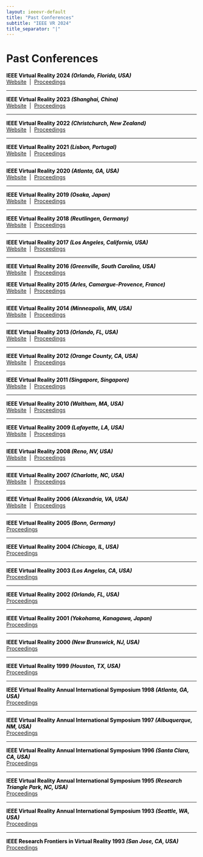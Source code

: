 ```yaml
---
layout: ieeevr-default
title: "Past Conferences"
subtitle: "IEEE VR 2024"
title_separator: "|"
---
```


<div>
    <h1 id="past-conferences"> Past Conferences </h1>
    <div>
        <p>
            <strong style="color:black">IEEE Virtual Reality 2024 <i>(Orlando, Florida, USA)</i></strong>
            <br>
            <a href="https://ieeevr.org/2024" class="specialLink" target="_blank">Website</a>
            &nbsp;|&nbsp;
            <a href="https://ieeexplore.ieee.org/xpl/conhome/10536145/proceeding" class="specialLink" target="_blank">Proceedings</a>
        </p>
    </div>
    <hr>
	<div>
        <p>
            <strong style="color:black">IEEE Virtual Reality 2023 <i>(Shanghai, China)</i></strong>
            <br>
            <a href="https://ieeevr.org/2023" class="specialLink" target="_blank">Website</a>
            &nbsp;|&nbsp;
            <a href="https://ieeexplore.ieee.org/xpl/conhome/10108080/proceeding" class="specialLink" target="_blank">Proceedings</a>
        </p>
    </div>
    <hr>
    <div>
        <p>
            <strong style="color:black">IEEE Virtual Reality 2022 <i>(Christchurch, New Zealand)</i></strong>
            <br>
            <a href="https://ieeevr.org/2022" class="specialLink" target="_blank">Website</a>
            &nbsp;|&nbsp;
            <a href="https://ieeexplore.ieee.org/xpl/conhome/9417603/proceeding" class="specialLink" target="_blank">Proceedings</a>
        </p>
    </div>
    <hr>
    <div>
        <p>
            <strong style="color:black">IEEE Virtual Reality 2021 <i>(Lisbon, Portugal)</i></strong>
            <br>
            <a href="https://ieeevr.org/2021" class="specialLink" target="_blank">Website</a>
            &nbsp;|&nbsp;
            <a href="https://ieeexplore.ieee.org/xpl/conhome/9417603/proceeding" class="specialLink" target="_blank">Proceedings</a>
        </p>
    </div>
    <hr>
    <div>
        <p>
            <strong style="color:black">IEEE Virtual Reality 2020 <i>(Atlanta, GA, USA)</i></strong>
            <br>
            <a href="https://ieeevr.org/2020" class="specialLink" target="_blank">Website</a>
            &nbsp;|&nbsp;
            <a href="https://ieeexplore.ieee.org/xpl/conhome/9070012/proceeding" class="specialLink" target="_blank">Proceedings</a>
        </p>
    </div>
    <hr>
    <div>
        <p>
            <strong style="color:black">IEEE Virtual Reality 2019 <i>(Osaka, Japan)</i></strong>
            <br>
            <a href="https://ieeevr.org/2019" class="specialLink" target="_blank">Website</a>
            &nbsp;|&nbsp;
            <a href="https://ieeexplore.ieee.org/xpl/conhome.jsp?punumber=1000791" class="specialLink" target="_blank">Proceedings</a>
        </p>
    </div>
    <hr>
    <div>
        <p>
            <strong style="color:black">IEEE Virtual Reality 2018  <i>(Reutlingen, Germany)</i></strong><br>
            <a href="https://ieeevr.org/2018" class="specialLink" target="_blank">Website</a>
            &nbsp;|&nbsp;
            <a href="https://ieeexplore.ieee.org/xpl/mostRecentIssue.jsp?punumber=2945" class="specialLink" target="_blank">Proceedings</a>
        </p>
    </div>
    <hr>
    <div>
        <p>
            <strong style="color:black">IEEE Virtual Reality 2017  <i>(Los Angeles, California, USA)</i></strong><br>
            <a href="https://ieeevr.org/2017" class="specialLink" target="_blank">Website</a>
            &nbsp;|&nbsp;
            <a href="http://ieeexplore.ieee.org/xpl/mostRecentIssue.jsp?punumber=7889401" class="specialLink" target="_blank">Proceedings</a>
        </p>
    </div>
    <hr>
    <div>
        <p>
            <strong style="color:black">IEEE Virtual Reality 2016  <i>(Greenville, South Carolina, USA)</i></strong><br>
            <a href="https://ieeevr.org/2016" class="specialLink" target="_blank">Website</a>
            &nbsp;|&nbsp;
            <a href="http://ieeexplore.ieee.org/xpl/tocresult.jsp?isnumber=7433479" class="specialLink" target="_blank">Proceedings</a>
        </p>
    </div>
    <div>
        <p>
            <strong style="color:black">IEEE Virtual Reality 2015  <i>(Arles, Camargue-Provence, France)</i></strong><br>
            <a href="https://ieeevr.org/2015" class="specialLink" target="_blank">Website</a>
            &nbsp;|&nbsp;
            <a href="http://ieeexplore.ieee.org/xpl/tocresult.jsp?isnumber=7064817&punumber=2945" class="specialLink" target="_blank">Proceedings</a>
        </p>
    </div>
    <hr>
    <div>
        <p>
            <strong style="color:black">IEEE Virtual Reality 2014  <i>(Minneapolis, MN, USA)</i></strong><br>
            <a href="https://ieeevr.org/2014" class="specialLink" target="_blank">Website</a>
            &nbsp;|&nbsp;
            <a href="http://ieeexplore.ieee.org/xpl/mostRecentIssue.jsp?punumber=6786176" class="specialLink" target="_blank">Proceedings</a>
        </p>
    </div>
    <hr>
    <div>
        <p>
            <strong style="color:black">IEEE Virtual Reality 2013  <i>(Orlando, FL, USA)</i></strong><br>
            <a href="https://ieeevr.org/2013" class="specialLink" target="_blank">Website</a>
            &nbsp;|&nbsp;
            <a href="http://ieeexplore.ieee.org/xpl/tocresult.jsp?isnumber=6479163" class="specialLink" target="_blank">Proceedings</a>
        </p>
    </div>
    <hr>
    <div>
        <p>
            <strong style="color:black">IEEE Virtual Reality 2012  <i>(Orange County, CA, USA)</i></strong><br>
            <a href="http://conferences.computer.org/vr/2012/" class="specialLink" target="_blank">Website</a>
            &nbsp;|&nbsp;
            <a href="http://ieeexplore.ieee.org/xpl/conhome.jsp?punumber=1000791" class="specialLink" target="_blank">Proceedings</a>
        </p>
    </div>
    <hr>
    <div>
        <p>
            <strong style="color:black">IEEE Virtual Reality 2011  <i>(Singapore, Singapore)</i></strong><br>
            <a href="http://conferences.computer.org/vr/2011/" class="specialLink" target="_blank">Website</a>
            &nbsp;|&nbsp;
            <a href="http://ieeexplore.ieee.org/xpl/mostRecentIssue.jsp?punumber=5753662" class="specialLink" target="_blank">Proceedings</a>
        </p>
    </div>
    <hr>
    <div>
        <p>
            <strong style="color:black">IEEE Virtual Reality 2010  <i>(Waltham, MA, USA)</i></strong><br>
            <a href="http://conferences.computer.org/vr/2010/" class="specialLink" target="_blank">Website</a>
            &nbsp;|&nbsp;
            <a href="http://ieeexplore.ieee.org/xpl/mostRecentIssue.jsp?punumber=5440859" class="specialLink" target="_blank">Proceedings</a>
        </p>
    </div>
    <hr>
    <div>
        <p>
            <strong style="color:black">IEEE Virtual Reality 2009 <i>(Lafayette, LA, USA)</i></strong><br>
            <a href="http://conferences.computer.org/vr/2009/" class="specialLink" target="_blank">Website</a>
            &nbsp;|&nbsp;
            <a href="http://ieeexplore.ieee.org/xpl/mostRecentIssue.jsp?punumber=4806856" class="specialLink" target="_blank">Proceedings</a>
        </p>
    </div>
    <hr>
    <div>
        <p>
            <strong style="color:black">IEEE Virtual Reality 2008 <i>(Reno, NV, USA)</i></strong><br>
            <a href="http://conferences.computer.org/vr/2008/" class="specialLink" target="_blank">Website</a>
            &nbsp;|&nbsp;
            <a href="http://ieeexplore.ieee.org/xpl/mostRecentIssue.jsp?punumber=4472735" class="specialLink" target="_blank">Proceedings</a>
        </p>
    </div>
    <hr>
    <div>
        <p>
            <strong style="color:black">IEEE Virtual Reality 2007 <i>(Charlotte, NC, USA)</i></strong><br>
            <a href="http://conferences.computer.org/vr/2007/" class="specialLink" target="_blank">Website</a>
            &nbsp;|&nbsp;
            <a href="hhttp://ieeexplore.ieee.org/xpl/tocresult.jsp?isnumber=4160977&isYear=2007" class="specialLink" target="_blank">Proceedings</a>
        </p>
    </div>
    <hr>
    <div>
        <p>
            <strong style="color:black">IEEE Virtual Reality 2006 <i>(Alexandria, VA, USA)</i></strong><br>
            <a href="http://conferences.computer.org/vr/2006/" class="specialLink" target="_blank">Website</a>
            &nbsp;|&nbsp;
            <a href="http://ieeexplore.ieee.org/xpl/tocresult.jsp?isnumber=34910&isYear=2006" class="specialLink" target="_blank">Proceedings</a>
        </p>
    </div>
    <hr>
    <div>
        <p>
            <strong style="color:black">IEEE Virtual Reality 2005 <i>(Bonn, Germany)</i></strong><br>
            <a href="http://ieeexplore.ieee.org/xpl/tocresult.jsp?isnumber=32098&isYear=2005" class="specialLink" target="_blank">Proceedings</a>
        </p>
    </div>
    <hr>
    <div>
        <p>
            <strong style="color:black">IEEE Virtual Reality 2004 <i>(Chicago, IL, USA)</i></strong><br>
            <a href="http://ieeexplore.ieee.org/xpl/mostRecentIssue.jsp?punumber=9163" class="specialLink" target="_blank">Proceedings</a>
        </p>
    </div>
    <hr>
    <div>
        <p>
            <strong style="color:black">IEEE Virtual Reality 2003 <i>(Los Angelas, CA, USA)</i></strong><br>
            <a href="http://ieeexplore.ieee.org/xpl/tocresult.jsp?isnumber=26695&isYear=2003" class="specialLink" target="_blank">Proceedings</a>
        </p>
    </div>
    <hr>
    <div>
        <p>
            <strong style="color:black">IEEE Virtual Reality 2002 <i>(Orlando, FL, USA)</i></strong><br>
            <a href="http://ieeexplore.ieee.org/xpl/tocresult.jsp?isnumber=21510&isYear=2002" class="specialLink" target="_blank">Proceedings</a>
        </p>
    </div>
    <hr>
    <div>
        <p>
            <strong style="color:black">IEEE Virtual Reality 2001 <i>(Yokohama, Kanagawa, Japan)</i></strong><br>
            <a href="http://ieeexplore.ieee.org/xpl/tocresult.jsp?isnumber=19640&isYear=2001" class="specialLink" target="_blank">Proceedings</a>
        </p>
    </div>
    <hr>
    <div>
        <p>
            <strong style="color:black">IEEE Virtual Reality 2000 <i>(New Brunswick, NJ, USA)</i></strong><br>
            <a href="http://ieeexplore.ieee.org/xpl/tocresult.jsp?isnumber=18163&isYear=2000" class="specialLink" target="_blank">Proceedings</a>
        </p>
    </div>
    <hr>
    <div>
        <p>
            <strong style="color:black">IEEE Virtual Reality 1999 <i>(Houston, TX, USA)</i></strong><br>
            <a href="http://ieeexplore.ieee.org/xpl/tocresult.jsp?isnumber=16390&isYear=1999" class="specialLink" target="_blank">Proceedings</a>
        </p>
    </div>
    <hr>
    <div>
        <p>
            <strong style="color:black">IEEE Virtual Reality Annual International Symposium 1998 <i>(Atlanta, GA, USA)</i></strong><br>
            <a href="http://ieeexplore.ieee.org/xpl/tocresult.jsp?isnumber=14305&isYear=1998" class="specialLink" target="_blank">Proceedings</a>
        </p>
    </div>
    <hr>
    <div>
        <p>
            <strong style="color:black">IEEE Virtual Reality Annual International Symposium 1997 <i>(Albuquerque, NM, USA)</i></strong><br>
            <a href="http://ieeexplore.ieee.org/xpl/tocresult.jsp?isnumber=12656&isYear=1997" class="specialLink" target="_blank">Proceedings</a>
        </p>
    </div>
    <hr>
    <div>
        <p>
            <strong style="color:black">IEEE Virtual Reality Annual International Symposium 1996 <i>(Santa Clara, CA, USA)</i></strong><br>
            <a href="http://ieeexplore.ieee.org/xpl/tocresult.jsp?isnumber=10587&isYear=1996" class="specialLink" target="_blank">Proceedings</a>
        </p>
    </div> 
    <hr>
    <div>
        <p>
            <strong style="color:black">IEEE Virtual Reality Annual International Symposium 1995 <i>(Research Triangle Park, NC, USA)</i></strong><br>
            <a href="http://ieeexplore.ieee.org/xpl/tocresult.jsp?isnumber=11286&isYear=1995" class="specialLink" target="_blank">Proceedings</a>
        </p>
    </div> 
    <hr>
    <div>
        <p>
            <strong style="color:black">IEEE Virtual Reality Annual International Symposium 1993 <i>(Seattle, WA, USA)</i></strong><br>
            <a href="http://ieeexplore.ieee.org/xpl/tocresult.jsp?isnumber=8641&isYear=1993" class="specialLink" target="_blank">Proceedings</a>
        </p>
    </div> 
    <hr>
    <div>
        <p>
            <strong style="color:black">IEEE Research Frontiers in Virtual Reality 1993 <i>(San Jose, CA, USA)</i></strong><br>
            <a href="http://ieeexplore.ieee.org/xpl/tocresult.jsp?isnumber=8617&isYear=1993" class="specialLink" target="_blank">Proceedings</a>
        </p>
    </div>
</div>